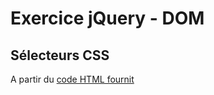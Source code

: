 # Exercice jQuery - DOM

## Sélecteurs CSS

A partir du [code HTML fournit](resources/jqueryDomTraining.html) 
<!--stackedit_data:
eyJoaXN0b3J5IjpbLTExODYzNjYyMTVdfQ==
-->